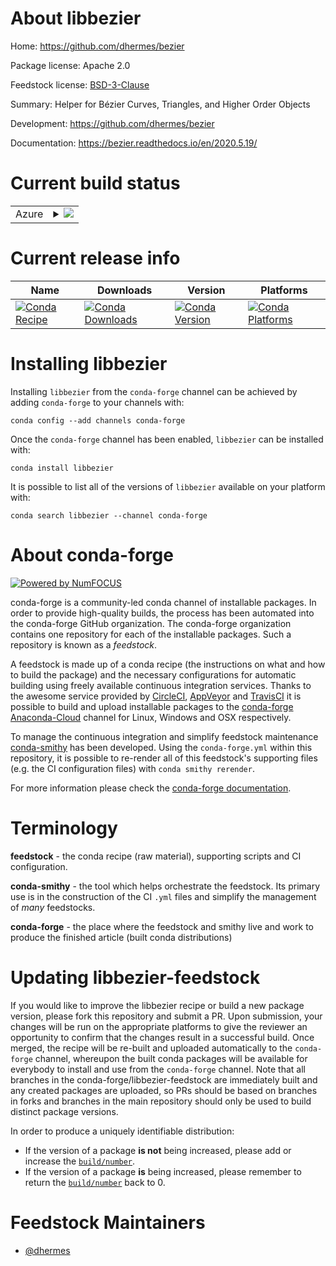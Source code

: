 About libbezier
===============

Home: https://github.com/dhermes/bezier

Package license: Apache 2.0

Feedstock license: [BSD-3-Clause](https://github.com/conda-forge/libbezier-feedstock/blob/master/LICENSE.txt)

Summary: Helper for Bézier Curves, Triangles, and Higher Order Objects

Development: https://github.com/dhermes/bezier

Documentation: https://bezier.readthedocs.io/en/2020.5.19/

Current build status
====================


<table>
    
  <tr>
    <td>Azure</td>
    <td>
      <details>
        <summary>
          <a href="https://dev.azure.com/conda-forge/feedstock-builds/_build/latest?definitionId=9077&branchName=master">
            <img src="https://dev.azure.com/conda-forge/feedstock-builds/_apis/build/status/libbezier-feedstock?branchName=master">
          </a>
        </summary>
        <table>
          <thead><tr><th>Variant</th><th>Status</th></tr></thead>
          <tbody><tr>
              <td>linux_64_fortran_compiler_version7</td>
              <td>
                <a href="https://dev.azure.com/conda-forge/feedstock-builds/_build/latest?definitionId=9077&branchName=master">
                  <img src="https://dev.azure.com/conda-forge/feedstock-builds/_apis/build/status/libbezier-feedstock?branchName=master&jobName=linux&configuration=linux_64_fortran_compiler_version7" alt="variant">
                </a>
              </td>
            </tr><tr>
              <td>linux_64_fortran_compiler_version9</td>
              <td>
                <a href="https://dev.azure.com/conda-forge/feedstock-builds/_build/latest?definitionId=9077&branchName=master">
                  <img src="https://dev.azure.com/conda-forge/feedstock-builds/_apis/build/status/libbezier-feedstock?branchName=master&jobName=linux&configuration=linux_64_fortran_compiler_version9" alt="variant">
                </a>
              </td>
            </tr><tr>
              <td>osx_64_fortran_compiler_version7</td>
              <td>
                <a href="https://dev.azure.com/conda-forge/feedstock-builds/_build/latest?definitionId=9077&branchName=master">
                  <img src="https://dev.azure.com/conda-forge/feedstock-builds/_apis/build/status/libbezier-feedstock?branchName=master&jobName=osx&configuration=osx_64_fortran_compiler_version7" alt="variant">
                </a>
              </td>
            </tr><tr>
              <td>osx_64_fortran_compiler_version9</td>
              <td>
                <a href="https://dev.azure.com/conda-forge/feedstock-builds/_build/latest?definitionId=9077&branchName=master">
                  <img src="https://dev.azure.com/conda-forge/feedstock-builds/_apis/build/status/libbezier-feedstock?branchName=master&jobName=osx&configuration=osx_64_fortran_compiler_version9" alt="variant">
                </a>
              </td>
            </tr><tr>
              <td>win_64</td>
              <td>
                <a href="https://dev.azure.com/conda-forge/feedstock-builds/_build/latest?definitionId=9077&branchName=master">
                  <img src="https://dev.azure.com/conda-forge/feedstock-builds/_apis/build/status/libbezier-feedstock?branchName=master&jobName=win&configuration=win_64_" alt="variant">
                </a>
              </td>
            </tr>
          </tbody>
        </table>
      </details>
    </td>
  </tr>
</table>

Current release info
====================

| Name | Downloads | Version | Platforms |
| --- | --- | --- | --- |
| [![Conda Recipe](https://img.shields.io/badge/recipe-libbezier-green.svg)](https://anaconda.org/conda-forge/libbezier) | [![Conda Downloads](https://img.shields.io/conda/dn/conda-forge/libbezier.svg)](https://anaconda.org/conda-forge/libbezier) | [![Conda Version](https://img.shields.io/conda/vn/conda-forge/libbezier.svg)](https://anaconda.org/conda-forge/libbezier) | [![Conda Platforms](https://img.shields.io/conda/pn/conda-forge/libbezier.svg)](https://anaconda.org/conda-forge/libbezier) |

Installing libbezier
====================

Installing `libbezier` from the `conda-forge` channel can be achieved by adding `conda-forge` to your channels with:

```
conda config --add channels conda-forge
```

Once the `conda-forge` channel has been enabled, `libbezier` can be installed with:

```
conda install libbezier
```

It is possible to list all of the versions of `libbezier` available on your platform with:

```
conda search libbezier --channel conda-forge
```


About conda-forge
=================

[![Powered by NumFOCUS](https://img.shields.io/badge/powered%20by-NumFOCUS-orange.svg?style=flat&colorA=E1523D&colorB=007D8A)](http://numfocus.org)

conda-forge is a community-led conda channel of installable packages.
In order to provide high-quality builds, the process has been automated into the
conda-forge GitHub organization. The conda-forge organization contains one repository
for each of the installable packages. Such a repository is known as a *feedstock*.

A feedstock is made up of a conda recipe (the instructions on what and how to build
the package) and the necessary configurations for automatic building using freely
available continuous integration services. Thanks to the awesome service provided by
[CircleCI](https://circleci.com/), [AppVeyor](https://www.appveyor.com/)
and [TravisCI](https://travis-ci.com/) it is possible to build and upload installable
packages to the [conda-forge](https://anaconda.org/conda-forge)
[Anaconda-Cloud](https://anaconda.org/) channel for Linux, Windows and OSX respectively.

To manage the continuous integration and simplify feedstock maintenance
[conda-smithy](https://github.com/conda-forge/conda-smithy) has been developed.
Using the ``conda-forge.yml`` within this repository, it is possible to re-render all of
this feedstock's supporting files (e.g. the CI configuration files) with ``conda smithy rerender``.

For more information please check the [conda-forge documentation](https://conda-forge.org/docs/).

Terminology
===========

**feedstock** - the conda recipe (raw material), supporting scripts and CI configuration.

**conda-smithy** - the tool which helps orchestrate the feedstock.
                   Its primary use is in the construction of the CI ``.yml`` files
                   and simplify the management of *many* feedstocks.

**conda-forge** - the place where the feedstock and smithy live and work to
                  produce the finished article (built conda distributions)


Updating libbezier-feedstock
============================

If you would like to improve the libbezier recipe or build a new
package version, please fork this repository and submit a PR. Upon submission,
your changes will be run on the appropriate platforms to give the reviewer an
opportunity to confirm that the changes result in a successful build. Once
merged, the recipe will be re-built and uploaded automatically to the
`conda-forge` channel, whereupon the built conda packages will be available for
everybody to install and use from the `conda-forge` channel.
Note that all branches in the conda-forge/libbezier-feedstock are
immediately built and any created packages are uploaded, so PRs should be based
on branches in forks and branches in the main repository should only be used to
build distinct package versions.

In order to produce a uniquely identifiable distribution:
 * If the version of a package **is not** being increased, please add or increase
   the [``build/number``](https://conda.io/docs/user-guide/tasks/build-packages/define-metadata.html#build-number-and-string).
 * If the version of a package **is** being increased, please remember to return
   the [``build/number``](https://conda.io/docs/user-guide/tasks/build-packages/define-metadata.html#build-number-and-string)
   back to 0.

Feedstock Maintainers
=====================

* [@dhermes](https://github.com/dhermes/)

